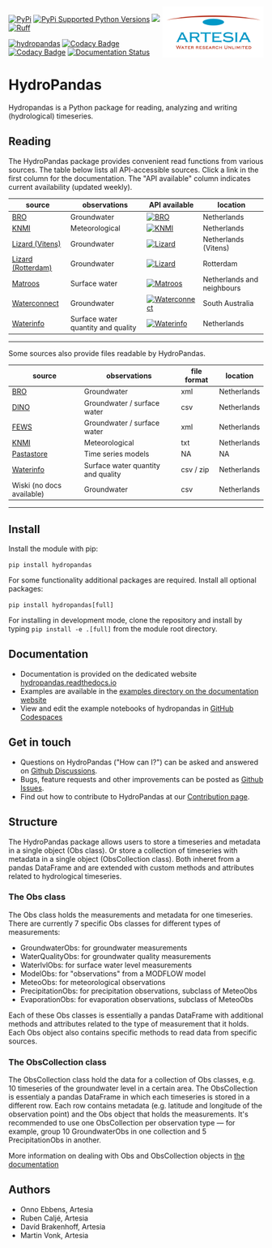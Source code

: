<img src="/docs/_static/Artesia_logo.jpg" alt="Artesia" width="200" align="right">

[![PyPi](https://img.shields.io/pypi/v/hydropandas.svg)](https://pypi.python.org/pypi/hydropandas)
[![PyPi Supported Python Versions](https://img.shields.io/pypi/pyversions/hydropandas)](https://pypi.python.org/pypi/hydropandas)
[<img src="https://github.com/codespaces/badge.svg" height="20">](https://codespaces.new/ArtesiaWater/hydropandas?quickstart=1)
[![Ruff](https://img.shields.io/endpoint?url=https://raw.githubusercontent.com/astral-sh/ruff/main/assets/badge/v2.json)](https://github.com/astral-sh/ruff)

[![hydropandas](https://github.com/ArtesiaWater/hydropandas/actions/workflows/on_pr_master.yml/badge.svg)](https://github.com/ArtesiaWater/hydropandas/actions/workflows/on_pr_master.yml)
[![Codacy Badge](https://app.codacy.com/project/badge/Grade/c1b99f474bdc49b0a47e00e4e9f66c2f)](https://app.codacy.com/gh/ArtesiaWater/hydropandas/dashboard?utm_source=gh&utm_medium=referral&utm_content=&utm_campaign=Badge_grade)
[![Codacy Badge](https://app.codacy.com/project/badge/Coverage/c1b99f474bdc49b0a47e00e4e9f66c2f)](https://app.codacy.com/gh/ArtesiaWater/hydropandas/dashboard?utm_source=gh&utm_medium=referral&utm_content=&utm_campaign=Badge_coverage)
[![Documentation Status](https://readthedocs.org/projects/hydropandas/badge/?version=latest)](https://hydropandas.readthedocs.io/en/latest/?badge=latest)
# HydroPandas

Hydropandas is a Python package for reading, analyzing and writing
(hydrological) timeseries.

## Reading

The HydroPandas package provides convenient read functions from various sources.
The table below lists all API-accessible sources. Click a link in the first column
for the documentation. The "API available" column indicates current availability
(updated weekly).


| source          | observations                       | API available | location             |
|-----------------|------------------------------------|---------------|----------------------|
| [BRO](https://hydropandas.readthedocs.io/en/stable/examples/01_groundwater_observations.html) | Groundwater                  | [![BRO](https://github.com/ArtesiaWater/hydropandas/actions/workflows/bro.yml/badge.svg)](https://github.com/ArtesiaWater/hydropandas/actions/workflows/bro.yml) | Netherlands          |
| [KNMI](https://hydropandas.readthedocs.io/en/stable/examples/02_knmi_observations.html) | Meteorological                 | [![KNMI](https://github.com/ArtesiaWater/hydropandas/actions/workflows/knmi.yml/badge.svg)](https://github.com/ArtesiaWater/hydropandas/actions/workflows/knmi.yml) | Netherlands          |
| [Lizard (Vitens)](https://hydropandas.readthedocs.io/en/stable/examples/06_lizard.html) | Groundwater                  | [![Lizard](https://github.com/ArtesiaWater/hydropandas/actions/workflows/lizard_vitens.yml/badge.svg)](https://github.com/ArtesiaWater/hydropandas/actions/workflows/lizard_vitens.yml) | Netherlands (Vitens) |
| [Lizard (Rotterdam)](https://hydropandas.readthedocs.io/en/stable/examples/06_lizard.html) | Groundwater                  | [![Lizard](https://github.com/ArtesiaWater/hydropandas/actions/workflows/lizard_rotterdam.yml/badge.svg)](https://github.com/ArtesiaWater/hydropandas/actions/workflows/lizard_rotterdam.yml) | Rotterdam |
| [Matroos](https://hydropandas.readthedocs.io/en/stable/examples/11_matroos.html) | Surface water                  | [![Matroos](https://github.com/ArtesiaWater/hydropandas/actions/workflows/matroos.yml/badge.svg)](https://github.com/ArtesiaWater/hydropandas/actions/workflows/matroos.yml) | Netherlands and neighbours |
| [Waterconnect](https://hydropandas.readthedocs.io/en/stable/examples/09_water_connect.html) | Groundwater                  | [![Waterconnect](https://github.com/ArtesiaWater/hydropandas/actions/workflows/waterconnect.yml/badge.svg)](https://github.com/ArtesiaWater/hydropandas/actions/workflows/waterconnect.yml) | South Australia      |
| [Waterinfo](https://hydropandas.readthedocs.io/en/stable/examples/08_waterinfo.html) | Surface water quantity and quality | [![Waterinfo](https://github.com/ArtesiaWater/hydropandas/actions/workflows/waterinfo.yml/badge.svg)](https://github.com/ArtesiaWater/hydropandas/actions/workflows/waterinfo.yml) | Netherlands          |
---

Some sources also provide files readable by HydroPandas.


| source          | observations                       | file format          | location             |
|-----------------|------------------------------------|----------------------|----------------------|
| [BRO](https://hydropandas.readthedocs.io/en/stable/examples/01_groundwater_observations.html) | Groundwater                  | xml          | Netherlands          |
| [DINO](https://hydropandas.readthedocs.io/en/stable/examples/01_groundwater_observations.html) | Groundwater / surface water                  | csv          | Netherlands          |
| [FEWS](https://hydropandas.readthedocs.io/en/stable/examples/07_fews.html) | Groundwater / surface water                  | xml          | Netherlands          |
| [KNMI](https://hydropandas.readthedocs.io/en/stable/examples/02_knmi_observations.html) | Meteorological                 | txt          | Netherlands          |
| [Pastastore](https://hydropandas.readthedocs.io/en/stable/examples/03_hydropandas_and_pastas.html) | Time series models                  | NA      | NA      |
| [Waterinfo](https://hydropandas.readthedocs.io/en/stable/examples/08_waterinfo.html) | Surface water quantity and quality | csv / zip          | Netherlands          |
| Wiski (no docs available)                | Groundwater | csv          | Netherlands          |
---
## Install

Install the module with pip:

`pip install hydropandas`

For some functionality additional packages are required. Install all optional packages:

`pip install hydropandas[full]`

For installing in development mode, clone the repository and install by
typing `pip install -e .[full]` from the module root directory.

## Documentation

-   Documentation is provided on the dedicated website
    [hydropandas.readthedocs.io](https://hydropandas.readthedocs.io/en/stable/)
-   Examples are available in the [examples directory on the documentation website](https://hydropandas.readthedocs.io/en/stable/examples.html)
-   View and edit the example notebooks of hydropandas in
    [GitHub Codespaces](https://codespaces.new/hydropandas/hydropandas?quickstart=1)

## Get in touch

- Questions on HydroPandas ("How can I?") can be asked and answered on [Github Discussions](https://github.com/ArtesiaWater/hydropandas/discussions).
- Bugs, feature requests and other improvements can be posted as [Github Issues](https://github.com/ArtesiaWater/hydropandas/issues).
- Find out how to contribute to HydroPandas at our [Contribution page](https://hydropandas.readthedocs.io/en/stable/contribute.html).


## Structure

The HydroPandas package allows users to store a timeseries and metadata in a
single object (Obs class). Or store a collection of timeseries with metadata
in a single object (ObsCollection class). Both inheret from a pandas DataFrame
and are extended with custom methods and attributes related to hydrological timeseries.

### The Obs class

The Obs class holds the measurements and metadata for one timeseries. There are
currently 7 specific Obs classes for different types of measurements:

- GroundwaterObs: for groundwater measurements
- WaterQualityObs: for groundwater quality measurements
- WaterlvlObs: for surface water level measurements
- ModelObs: for "observations" from a MODFLOW model
- MeteoObs: for meteorological observations
- PrecipitationObs: for precipitation observations, subclass of MeteoObs
- EvaporationObs: for evaporation observations, subclass of MeteoObs

Each of these Obs classes is essentially a pandas DataFrame with additional
methods and attributes related to the type of measurement that it holds.
Each Obs object also contains specific methods to read data from specific sources.

### The ObsCollection class

The ObsCollection class hold the data for a collection of Obs classes, e.g. 
10 timeseries of the groundwater level in a certain area. The
ObsCollection is essentialy a pandas DataFrame in which each timeseries is stored
in a different row. Each row contains metadata (e.g. latitude and longitude
of the observation point) and the Obs object that holds the
measurements. It's recommended to use one ObsCollection per observation type — for 
example, group 10 GroundwaterObs in one collection and 5 PrecipitationObs in another.

More information on dealing with Obs and ObsCollection objects in [the documentation](https://hydropandas.readthedocs.io/en/stable/examples/00_hydropandas_objects.html)

## Authors

- Onno Ebbens, Artesia
- Ruben Caljé, Artesia
- Davíd Brakenhoff, Artesia
- Martin Vonk, Artesia
